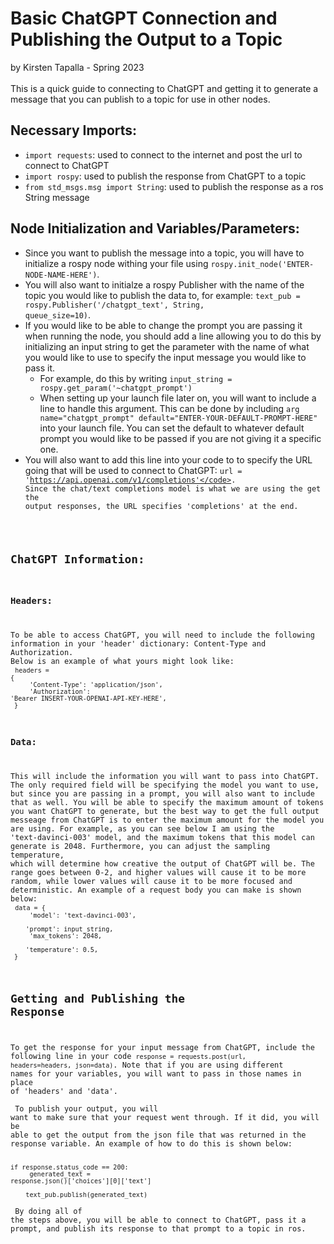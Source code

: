# Basic ChatGPT Connection and Publishing the Output to a Topic
by Kirsten Tapalla - Spring 2023 <br/><br/>
This is a quick guide to connecting to ChatGPT and getting it to generate a message that you can publish to a topic for use in other nodes. <br/>

## Necessary Imports:
- <code>import requests</code>: used to connect to the internet and post the url to connect to ChatGPT
- <code>import rospy</code>: used to publish the response from ChatGPT to a topic
- <code>from std_msgs.msg import String</code>: used to publish the response as a ros String message 

## Node Initialization and Variables/Parameters: 
- Since you want to publish the message into a topic, you will have to initialize a rospy node withing your file using <code>rospy.init_node('ENTER-NODE-NAME-HERE')</code>. 
- You will also want to initialze a rospy Publisher with the name of the topic you would like to publish the data to, for example: <code>text_pub = rospy.Publisher('/chatgpt_text', String, queue_size=10)</code>. 
- If you would like to be able to change the prompt you are passing it when running the node, you should add a line allowing you to do this by initializing an input string to get the parameter with the name of what you would like to use to specify the input message you would like to pass it. 
    - For example, do this by writing <code>input_string = rospy.get_param('~chatgpt_prompt')</code>
    - When setting up your launch file later on, you will want to include a line to handle this argument. This can be done by including <code>arg name="chatgpt_prompt" default="ENTER-YOUR-DEFAULT-PROMPT-HERE"</code> into your launch file. You can set the default to whatever default prompt you would like to be passed if you are not giving it a specific one. 
- You will also want to add this line into your code to to specify the URL going that will be used to connect to ChatGPT: <code>url = 'https://api.openai.com/v1/completions'</code>. Since the chat/text completions model is what we are using the get the output responses, the URL specifies 'completions' at the end.

## ChatGPT Information: 
### Headers: 
To be able to access ChatGPT, you will need to include the following information in your 'header' dictionary: Content-Type and Authorization. Below is an example of what yours might look like:<br/>
<code>headers = {<br/>
&nbsp;&nbsp;&nbsp;&nbsp;'Content-Type': 'application/json',<br/>
&nbsp;&nbsp;&nbsp;&nbsp;'Authorization': 'Bearer INSERT-YOUR-OPENAI-API-KEY-HERE',<br/>
}</code><br/>

### Data: 
This will include the information you will want to pass into ChatGPT. The only required field will be specifying the model you want to use, but since you are passing in a prompt, you will also want to include that as well. You will be able to specify the maximum amount of tokens you want ChatGPT to generate, but the best way to get the full output messeage from ChatGPT is to enter the maximum amount for the model you are using. For example, as you can see below I am using the 'text-davinci-003' model, and the maximum tokens that this model can generate is 2048. Furthermore, you can adjust the sampling temperature, which will determine how creative the output of ChatGPT will be. The range goes between 0-2, and higher values will cause it to be more random, while lower values will cause it to be more focused and deterministic. An example of a request body you can make is shown below:<br/>
<code>data = {<br/>
&nbsp;&nbsp;&nbsp;&nbsp;'model': 'text-davinci-003',<br/>
&nbsp;&nbsp;&nbsp;&nbsp;'prompt': input_string,<br/>
&nbsp;&nbsp;&nbsp;&nbsp;'max_tokens': 2048,<br/>
&nbsp;&nbsp;&nbsp;&nbsp;'temperature': 0.5,<br/>
}</code><br/>

## Getting and Publishing the Response
To get the response for your input message from ChatGPT, include the following line in your code <code>response = requests.post(url, headers=headers, json=data)</code>. Note that if you are using different names for your variables, you will want to pass in those names in place of 'headers' and 'data'. <br/><br/>
To publish your output, you will want to make sure that your request went through. If it did, you will be able to get the output from the json file that was returned in the response variable. An example of how to do this is shown below: <br/>
<code><br/>if response.status_code == 200:<br/>
&nbsp;&nbsp;&nbsp;&nbsp;generated_text = response.json()['choices'][0]['text']<br/>
&nbsp;&nbsp;&nbsp;&nbsp;text_pub.publish(generated_text)</code><br/><br/>
By doing all of the steps above, you will be able to connect to ChatGPT, pass it a prompt, and publish its response to that prompt to a topic in ros. 